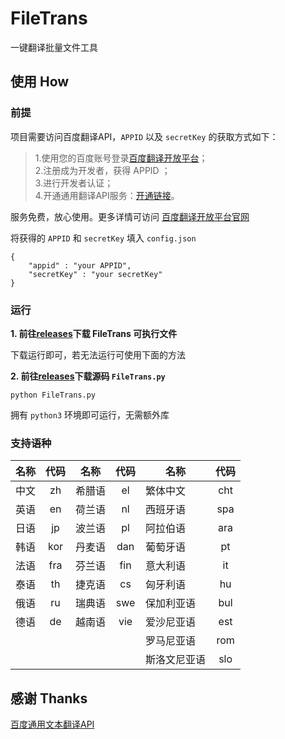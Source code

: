 # FileTrans
一键翻译批量文件工具


## 使用 How

### 前提  

项目需要访问百度翻译API，`APPID` 以及 `secretKey` 的获取方式如下：
>1.使用您的百度账号登录[百度翻译开放平台](http://api.fanyi.baidu.com/)；  
2.注册成为开发者，获得 APPID ；  
3.进行开发者认证；  
4.开通通用翻译API服务：[开通链接](https://fanyi-api.baidu.com/choose)。   

服务免费，放心使用。更多详情可访问 [百度翻译开放平台官网](http://api.fanyi.baidu.com/product/11)  

将获得的 `APPID` 和 `secretKey` 填入 `config.json`
```
{
    "appid" : "your APPID", 
    "secretKey" : "your secretKey"
}
```

### 运行  
**1. 前往[releases](https://github.com/cyh1998/FileTrans/releases)下载 FileTrans 可执行文件**  

下载运行即可，若无法运行可使用下面的方法

**2. 前往[releases](https://github.com/cyh1998/FileTrans/releases)下载源码 `FileTrans.py`**  
```
python FileTrans.py
```
拥有 `python3` 环境即可运行，无需额外库  

### 支持语种
| 名称        |    代码    | 名称        |    代码    | 名称         |    代码    |
| ----------- | :--------: | ----------- | :--------: | ------------ | :--------: |
| 中文        |     zh     | 希腊语      |     el     | 繁体中文     |     cht    |
| 英语        |     en     | 荷兰语      |     nl     | 西班牙语     |     spa    |
| 日语        |     jp     | 波兰语      |     pl     | 阿拉伯语     |     ara    |
| 韩语        |     kor    | 丹麦语      |     dan    | 葡萄牙语     |     pt     |
| 法语        |     fra    | 芬兰语      |     fin    | 意大利语     |     it     |
| 泰语        |     th     | 捷克语      |     cs     | 匈牙利语     |     hu     |
| 俄语        |     ru     | 瑞典语      |     swe    | 保加利亚语   |     bul    |
| 德语        |     de     | 越南语      |     vie    | 爱沙尼亚语   |     est    |
|             |            |             |            | 罗马尼亚语   |     rom    |
|             |            |             |            | 斯洛文尼亚语 |     slo    |

## 感谢 Thanks  

[百度通用文本翻译API](http://api.fanyi.baidu.com/product/11)
